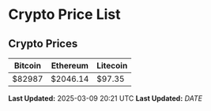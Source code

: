 # Crypto Price List

## Crypto Prices
| Bitcoin | Ethereum | Litecoin |
| ------- | -------- | -------- |
| $82987 | $2046.14 | $97.35 |
**Last Updated:** 2025-03-09 20:21 UTC
**Last Updated:** $DATE$
